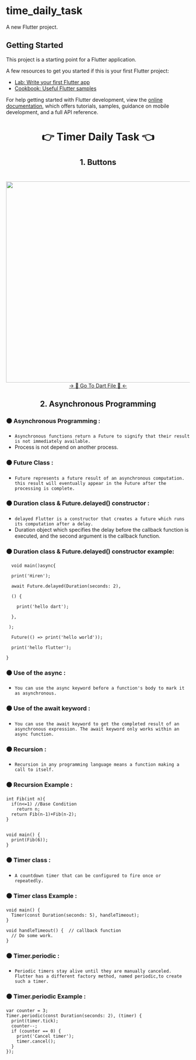 # time_daily_task

A new Flutter project.

## Getting Started

This project is a starting point for a Flutter application.

A few resources to get you started if this is your first Flutter project:

- [Lab: Write your first Flutter app](https://docs.flutter.dev/get-started/codelab)
- [Cookbook: Useful Flutter samples](https://docs.flutter.dev/cookbook)

For help getting started with Flutter development, view the
[online documentation](https://docs.flutter.dev/), which offers tutorials,
samples, guidance on mobile development, and a full API reference.

<h1 align="center">👉 Timer Daily Task 👈</h1>

<h2 align="center">1. Buttons </h2>

<h1 align="left"></h1>
<div align="center">
  <img height="550"  src="https://github.com/HirenCodeMaster11/timer_daily_task/assets/148859956/28ee891d-22f7-4c78-a6d3-c546a08c65b3" />
</div>
<div align="center">
<a href="https://github.com/HirenCodeMaster11/timer_daily_task/blob/master/lib/Buttons/button.dart">-> 📂 Go To Dart File 📂 <-</a>
</div>

<h2 align="center">2. Asynchronous Programming </h2>

### ⚫  Asynchronous Programming :

- ```Asynchronous functions return a Future to signify that their result is not immediately available.``` 
- Process is not depend on another process.

### ⚫  Future Class :

- ```Future represents a future result of an asynchronous computation. this result will eventually appear in the Future after the processing is complete.```

### ⚫  Duration class & Future.delayed() constructor :

- ```delayed Flutter is a constructor that creates a future which runs its computation after a delay.```
- Duration object which specifies the delay before the callback function is executed, and the second argument is the callback function.

### ⚫  Duration class & Future.delayed() constructor example:

```
  void main()async{
  
  print('Hiren');
  
  await Future.delayed(Duration(seconds: 2),
  
  () {
  
    print('hello dart');
  
  },
  
 );
 
  Future(() => print('hello world'));
  
  print('hello flutter');
  
}
```

### ⚫  Use of the async :

- ```You can use the async keyword before a function's body to mark it as asynchronous.```

### ⚫  Use of the await keyword :

- ```You can use the await keyword to get the completed result of an asynchronous expression. The await keyword only works within an async function.```

### ⚫  Recursion :

- ```Recursion in any programming language means a function making a call to itself.```

### ⚫  Recursion Example :

```
int Fib(int n){ 
  if(n<=1) //Base Condition 
    return n; 
  return Fib(n-1)+Fib(n-2); 
} 
  
  
void main() { 
  print(Fib(6)); 
}
```

### ⚫  Timer class  :

- ```A countdown timer that can be configured to fire once or repeatedly.```

### ⚫  Timer class Example :

```
void main() {
  Timer(const Duration(seconds: 5), handleTimeout);
}

void handleTimeout() {  // callback function
  // Do some work.
}
```

### ⚫  Timer.periodic :

- ```Periodic timers stay alive until they are manually canceled. Flutter has a different factory method, named periodic,to create such a timer.```

### ⚫  Timer.periodic Example :

```
var counter = 3;
Timer.periodic(const Duration(seconds: 2), (timer) {
  print(timer.tick);
  counter--;
  if (counter == 0) {
    print('Cancel timer');
    timer.cancel();
  }
});
```
